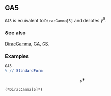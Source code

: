 ## GA5 

`GA5` is equivalent to `DiracGamma[5]` and denotes $\gamma^5$.

### See also

[DiracGamma](DiracGamma), [GA](GA), [GS](GS).

### Examples

```mathematica
GA5
% // StandardForm
```

$$\bar{\gamma }^5$$

```
(*DiracGamma[5]*)
```